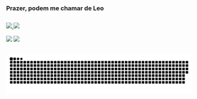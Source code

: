 ### Prazer, podem me chamar de Leo 

##

<div>
  <a href="https://github.com/leomartins1">
  <img height="170em" src="https://github-readme-stats.vercel.app/api?username=leomartins1&show_icons=true&theme=dark&include_all_commits=true&count_private=true"/>
  <img height="170em" src="https://github-readme-stats.vercel.app/api/top-langs/?username=leomartins1&layout=compact&langs_count=7&theme=dark"/>
</div>
<div style="display: inline_block"><br>
  <a href = "mailto:leonardomartins07@gmail.com"><img src="https://img.shields.io/badge/-Gmail-%23333?style=for-the-badge&logo=gmail&logoColor=white" target="_blank"></a>
  <a href="https://www.linkedin.com/in/leomartins1" target="_blank"><img src="https://img.shields.io/badge/-LinkedIn-%230077B5?style=for-the-badge&logo=linkedin&logoColor=white" target="_blank"></a> 
</div>
  
  ##

  ![Snake animation](https://github.com/leomartins1/leomartins1/blob/output/github-contribution-grid-snake.svg)


